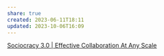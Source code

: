 ```yaml
---
share: true
created: 2023-06-11T18:11
updated: 2023-10-06T16:09
---
```

[Sociocracy 3.0 | Effective Collaboration At Any Scale](https://sociocracy30.org/)

